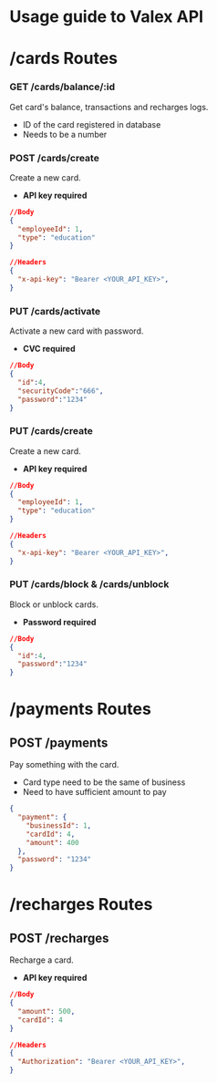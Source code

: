 # Usage guide to Valex API
# /cards Routes

### GET /cards/balance/:id
Get card's balance, transactions and recharges logs.

 - ID of the card registered in database
 - Needs to be a number

### POST /cards/create
Create a new card.

 - **API key required**
```json
//Body
{
  "employeeId": 1,
  "type": "education"
}
```
```json
//Headers
{
  "x-api-key": "Bearer <YOUR_API_KEY>",
}
```
### PUT /cards/activate
Activate a new card with password.

 - **CVC required**
```json
//Body
{
  "id":4,
  "securityCode":"666",
  "password":"1234"
}
```
### PUT /cards/create
Create a new card.

 - **API key required**
```json
//Body
{
  "employeeId": 1,
  "type": "education"
}
```
```json
//Headers
{
  "x-api-key": "Bearer <YOUR_API_KEY>",
}
```
### PUT /cards/block & /cards/unblock
Block or unblock cards.

 - **Password required**
```json
//Body
{
  "id":4,
  "password":"1234"
}
```
# /payments Routes
## POST /payments
Pay something with the card.
- Card type need to be the same of business
- Need to have sufficient amount to pay
```json
{
  "payment": {
    "businessId": 1,
    "cardId": 4,
    "amount": 400
  },
  "password": "1234"
}
```
# /recharges Routes
## POST /recharges
Recharge a card.

 - **API key required**
```json
//Body
{
  "amount": 500,
  "cardId": 4
}
```
```json
//Headers
{
  "Authorization": "Bearer <YOUR_API_KEY>",
}
```
